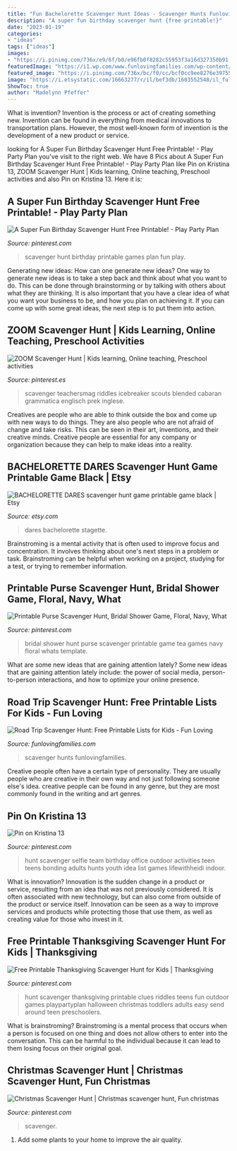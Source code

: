 ```yaml
---
title: "Fun Bachelorette Scavenger Hunt Ideas - Scavenger Hunts Funlovingfamilies"
description: "A super fun birthday scavenger hunt {free printable!}"
date: "2023-01-19"
categories:
- "ideas"
tags: ["ideas"]
images:
- "https://i.pinimg.com/736x/e9/6f/b0/e96fb0f8282c55953f3a16d327350b91.jpg"
featuredImage: "https://i1.wp.com/www.funlovingfamilies.com/wp-content/uploads/2020/06/road-trip-scavenger-hunt-list-for-tweens-teens.jpg?w=720&amp;ssl=1"
featured_image: "https://i.pinimg.com/736x/bc/f0/cc/bcf0cc9ee8276e39755187b9a3b054b3.jpg"
image: "https://i.etsystatic.com/16663277/r/il/bef3db/1603552548/il_fullxfull.1603552548_7owd.jpg"
ShowToc: true
author: "Madelynn Pfeffer"
---
```



What is invention?
Invention is the process or act of creating something new. Invention can be found in everything from medical innovations to transportation plans. However, the most well-known form of invention is the development of a new product or service.

	

		
looking for A Super Fun Birthday Scavenger Hunt Free Printable! - Play Party Plan you've visit to the right web. We have 8 Pics about A Super Fun Birthday Scavenger Hunt Free Printable! - Play Party Plan like Pin on Kristina 13, ZOOM Scavenger Hunt | Kids learning, Online teaching, Preschool activities and also Pin on Kristina 13. Here it is:
		
    
## A Super Fun Birthday Scavenger Hunt Free Printable! - Play Party Plan

<img loading=lazy src="https://i.pinimg.com/736x/88/74/64/887464d3e8da5592648e9645671fc219.jpg" onerror="this.onerror=null;this.src='https://tse2.mm.bing.net/th?id=OIP.zIdlSiDx0aqVCJHULqTJKwHaLH&amp;pid=15.1';" alt="A Super Fun Birthday Scavenger Hunt Free Printable! - Play Party Plan">

_Source: pinterest.com_

>scavenger hunt birthday printable games plan fun play. 

	

Generating new ideas: How can one generate new ideas?
One way to generate new ideas is to take a step back and think about what you want to do. This can be done through brainstorming or by talking with others about what they are thinking. It is also important that you have a clear idea of what you want your business to be, and how you plan on achieving it. If you can come up with some great ideas, the next step is to put them into action.

    
## ZOOM Scavenger Hunt | Kids Learning, Online Teaching, Preschool Activities

<img loading=lazy src="https://i.pinimg.com/736x/a3/fc/9b/a3fc9b3868c609655613a9ddc3270a5c.jpg" onerror="this.onerror=null;this.src='https://tse2.mm.bing.net/th?id=OIP.rqjww53vIsCiduQpDTjhMQHaKe&amp;pid=15.1';" alt="ZOOM Scavenger Hunt | Kids learning, Online teaching, Preschool activities">

_Source: pinterest.es_

>scavenger teachersmag riddles icebreaker scouts blended cabaran grammatica englisch prek inglese. 

	

Creatives are people who are able to think outside the box and come up with new ways to do things. They are also people who are not afraid of change and take risks. This can be seen in their art, inventions, and their creative minds. Creative people are essential for any company or organization because they can help to make ideas into a reality.

    
## BACHELORETTE DARES Scavenger Hunt Game Printable Game Black | Etsy

<img loading=lazy src="https://i.etsystatic.com/16663277/r/il/bef3db/1603552548/il_fullxfull.1603552548_7owd.jpg" onerror="this.onerror=null;this.src='https://tse1.mm.bing.net/th?id=OIP.I53CFTH5FrK1upDmn_T9zQHaGC&amp;pid=15.1';" alt="BACHELORETTE DARES scavenger hunt game printable game black | Etsy">

_Source: etsy.com_

>dares bachelorette stagette. 

	

Brainstroming is a mental activity that is often used to improve focus and concentration. It involves thinking about one's next steps in a problem or task. Brainstroming can be helpful when working on a project, studying for a test, or trying to remember information.

    
## Printable Purse Scavenger Hunt, Bridal Shower Game, Floral, Navy, What

<img loading=lazy src="https://i.pinimg.com/736x/e9/6f/b0/e96fb0f8282c55953f3a16d327350b91.jpg" onerror="this.onerror=null;this.src='https://tse3.mm.bing.net/th?id=OIP.AbGd2DZ3sRiX0uBjoD3SawHaKX&amp;pid=15.1';" alt="Printable Purse Scavenger Hunt, Bridal Shower Game, Floral, Navy, What">

_Source: pinterest.com_

>bridal shower hunt purse scavenger printable game tea games navy floral whats template. 

	

What are some new ideas that are gaining attention lately?
Some new ideas that are gaining attention lately include: the power of social media, person-to-person interactions, and how to optimize your online presence.

    
## Road Trip Scavenger Hunt: Free Printable Lists For Kids - Fun Loving

<img loading=lazy src="https://i1.wp.com/www.funlovingfamilies.com/wp-content/uploads/2020/06/road-trip-scavenger-hunt-list-for-tweens-teens.jpg?w=720&amp;ssl=1" onerror="this.onerror=null;this.src='https://tse3.mm.bing.net/th?id=OIP.v3gVa7OiT-kixiQcRUe8jQHaJQ&amp;pid=15.1';" alt="Road Trip Scavenger Hunt: Free Printable Lists for Kids - Fun Loving">

_Source: funlovingfamilies.com_

>scavenger hunts funlovingfamilies. 

	

Creative people often have a certain type of personality. They are usually people who are creative in their own way and not just following someone else's idea. creative people can be found in any genre, but they are most commonly found in the writing and art genres.

    
## Pin On Kristina 13

<img loading=lazy src="https://i.pinimg.com/736x/cc/18/6e/cc186ed97de4f2e13a60c8b1ac8d51ea--team-bonding-youth-activities.jpg" onerror="this.onerror=null;this.src='https://tse4.mm.bing.net/th?id=OIP.iRzUsh1LNw2iREANknFRWAHaKl&amp;pid=15.1';" alt="Pin on Kristina 13">

_Source: pinterest.com_

>hunt scavenger selfie team birthday office outdoor activities teen teens bonding adults hunts youth idea list games lifewithheidi indoor. 

	

What is innovation?
Innovation is the sudden change in a product or service, resulting from an idea that was not previously considered. It is often associated with new technology, but can also come from outside of the product or service itself. Innovation can be seen as a way to improve services and products while protecting those that use them, as well as creating value for those who invest in it.

    
## Free Printable Thanksgiving Scavenger Hunt For Kids | Thanksgiving

<img loading=lazy src="https://i.pinimg.com/736x/bc/f0/cc/bcf0cc9ee8276e39755187b9a3b054b3.jpg" onerror="this.onerror=null;this.src='https://tse1.mm.bing.net/th?id=OIP.mdZFZ7W-OQtNGR3kCuAi4gHaLH&amp;pid=15.1';" alt="Free Printable Thanksgiving Scavenger Hunt for Kids | Thanksgiving">

_Source: pinterest.com_

>hunt scavenger thanksgiving printable clues riddles teens fun outdoor games playpartyplan halloween christmas toddlers adults easy send around teen preschoolers. 

	

What is brainstroming? Brainstroming is a mental process that occurs when a person is focused on one thing and does not allow others to enter into the conversation. This can be harmful to the individual because it can lead to them losing focus on their original goal.

    
## Christmas Scavenger Hunt | Christmas Scavenger Hunt, Fun Christmas

<img loading=lazy src="https://i.pinimg.com/736x/2b/e3/43/2be34325c970806a14c276194e1966d0.jpg" onerror="this.onerror=null;this.src='https://tse1.mm.bing.net/th?id=OIP.ZfsBD_WZi1HjP4VhjLRy4QHaLH&amp;pid=15.1';" alt="Christmas Scavenger Hunt | Christmas scavenger hunt, Fun christmas">

_Source: pinterest.com_

>scavenger. 

	

1. Add some plants to your home to improve the air quality.

